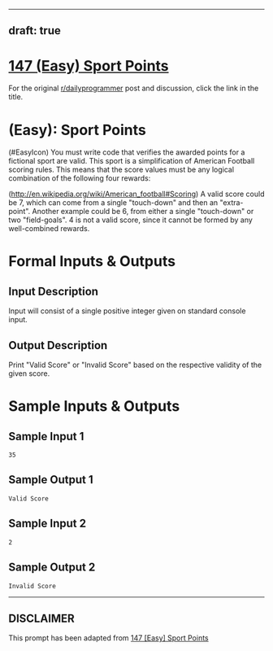 ---
draft: true
----

# [147 (Easy) Sport Points](https://www.reddit.com/r/dailyprogrammer/comments/1undyd/010714_challenge_147_easy_sport_points/)

For the original [r/dailyprogrammer](https://www.reddit.com/r/dailyprogrammer/) post and discussion, click the link in the title.

#  (Easy): Sport Points
(#EasyIcon)
You must write code that verifies the awarded points for a fictional sport are valid. This sport is a simplification of American Football scoring rules. This means that the score values must be any logical combination of the following four rewards:

(http://en.wikipedia.org/wiki/American_football#Scoring)
A valid score could be 7, which can come from a single "touch-down" and then an "extra-point". Another example could be 6, from either a single "touch-down" or two "field-goals". 4 is not a valid score, since it cannot be formed by any well-combined rewards.

# Formal Inputs & Outputs
## Input Description
Input will consist of a single positive integer given on standard console input.

## Output Description
Print "Valid Score" or "Invalid Score" based on the respective validity of the given score.

# Sample Inputs & Outputs
## Sample Input 1

```
35
```
## Sample Output 1

```
Valid Score
```
## Sample Input 2

```
2
```
## Sample Output 2

```
Invalid Score
```

----
## **DISCLAIMER**
This prompt has been adapted from [147 [Easy] Sport Points](https://www.reddit.com/r/dailyprogrammer/comments/1undyd/010714_challenge_147_easy_sport_points/
)
